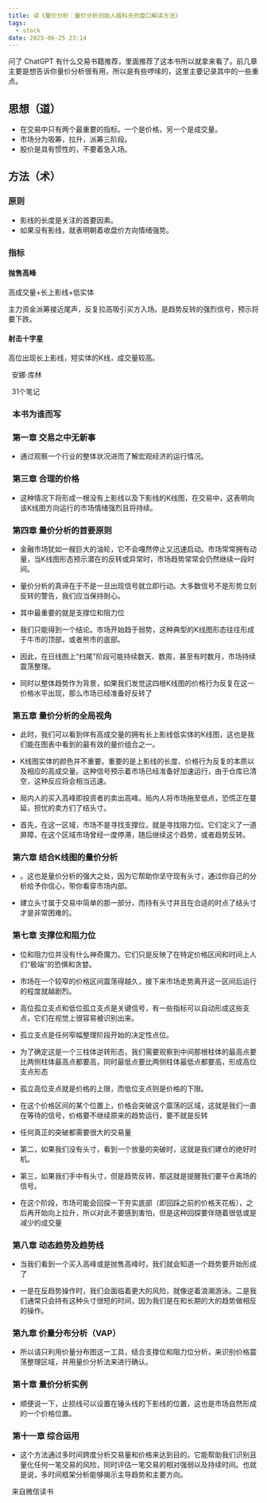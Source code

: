 ```yaml
---
title: 读《量价分析：量价分析创始人威科夫的盘口解读方法》
tags:
  - stock
date: 2025-06-25 23:14
---
```


问了 ChatGPT 有什么交易书籍推荐，里面推荐了这本书所以就拿来看了。前几章主要是想告诉你量价分析很有用，所以是有些啰嗦的，这里主要记录其中的一些重点。

## 思想（道）
- 在交易中只有两个最重要的指标。一个是价格，另一个是成交量。  
- 市场分为吸筹，拉升，派筹三阶段。
- 股价是具有惯性的，不要着急入场。
## 方法（术）
### 原则
- 影线的长度是关注的首要因素。
- 如果没有影线，就表明朝着收盘价方向情绪强势。
### 指标
#### 抛售高峰
高成交量+长上影线+低实体

主力资金派筹接近尾声，反复拉高吸引买方入场。是趋势反转的强烈信号，预示将要下跌。

#### 射击十字星

高位出现长上影线，短实体的K线，成交量较高。

  

 安娜·库林

 31个笔记

  

###  **本书为谁而写**

  


    

  

###  **第一章 交易之中无新事**

  

- 通过观察一个行业的整体状况进而了解宏观经济的运行情况。  
    

  

###  **第三章 合理的价格**

  

- 这种情况下将形成一根没有上影线以及下影线的K线图，在交易中，这表明向该K线图方向运行的市场情绪强烈且将持续。  
    

  

###  **第四章 量价分析的首要原则**

  

- 金融市场犹如一艘巨大的油轮，它不会嘎然停止又迅速启动。市场常常拥有动量，当K线图形态预示潜在的反转或异常时，市场趋势常常会仍然继续一段时间。  
    
- 量价分析的真谛在于不是一旦出现信号就立即行动。大多数信号不是形势立刻反转的警告，我们应当保持耐心。  
    
- 其中最重要的就是支撑位和阻力位  
    
- 我们只能得到一个结论。市场开始趋于弱势，这种典型的K线图形态往往形成于牛市的顶部，或者熊市的底部。  
    
- 因此，在日线图上“扫尾”阶段可能持续数天、数周，甚至有时数月，市场持续震荡整理。  
    
- 同时以整体趋势作为背景，如果我们发觉这四根K线图的价格行为反复在这一价格水平出现，那么市场已经准备好反转了  
    

  

###  **第五章 量价分析的全局视角**

  

- 此时，我们可以看到伴有高成交量的拥有长上影线低实体的K线图，这也是我们能在图表中看到的最有效的量价组合之一。  
    
- K线图实体的颜色并不重要。重要的是上影线的长度、价格行为反复的本质以及相应的高成交量。这种信号预示着市场已经准备好加速运行，由于仓库已清空，这种反应将会相当迅速。  
    
- 局内人的买入高峰即投资者的卖出高峰。局内人将市场拖至低点，恐慌正在蔓延，担忧的卖方们了结头寸。  
    
- 首先，在这一区域，市场不是寻找支撑位，就是寻找阻力位。它们定义了一道屏障，在这个区域市场曾经一度停滞，随后继续这个趋势，或者趋势反转。  
    

  

###  **第六章 结合K线图的量价分析**

  

- 。这也是量价分析的强大之处，因为它帮助你坚守现有头寸，通过你自己的分析给予你信心，带你看穿市场内部。  
    
- 建立头寸属于交易中简单的那一部分，而持有头寸并且在合适的时点了结头寸才是非常困难的。  
    

  

###  **第七章 支撑位和阻力位**

  

- 位和阻力位并没有什么神奇魔力。它们只是反映了在特定价格区间和时间上人们“极端”的恐惧和贪婪。  
    
- 市场在一个较窄的价格区间震荡得越久，接下来市场走势离开这一区间后运行的程度就越剧烈。  
    
- 高位孤立支点和低位孤立支点是关键信号，有一些指标可以自动形成这些支点，它们在视觉上很容易被识别出来。  
    
- 孤立支点是任何窄幅整理阶段开始的决定性点位。  
    
- 为了确定这是一个三柱体逆转形态，我们需要观察到中间那根柱体的最高点要比两侧柱体最高点都要高，同时最低点要比两侧柱体最低点都要高，形成高位支点形态  
    
- 孤立高位支点就是价格的上限，而低位支点则是价格的下限。  
    
- 在这个价格区间的某个位置上，价格会突破这个震荡的区域，这就是我们一直在等待的信号，价格要不继续原来的趋势运行，要不就是反转  
    
- 任何真正的突破都需要很大的交易量  
    
- 第二，如果我们没有头寸，看到一个放量的突破时，这就是我们建仓的绝好时机。  
    
- 第三，如果我们手中有头寸，但是趋势反转，那这就是提醒我们要平仓离场的信号。  
    
- 在这个阶段，市场可能会回探一下夯实底部（即回踩之前的价格天花板），之后再开始向上拉升，所以对此不要感到害怕，但是这种回探要伴随着很低或是减少的成交量  
    

  

###  **第八章 动态趋势及趋势线**

  

- 当我们看到一个买入高峰或是抛售高峰时，我们就会知道一个趋势要开始形成了  
    
- 一是在反趋势操作时，我们会面临着更大的风险，就像逆着浪潮游泳。二是我们通常只会持有这种头寸很短的时间，因为我们是在和长期的大的趋势做相反的操作。  
    

  

###  **第九章 价量分布分析（VAP）**

  

- 所以请只利用价量分布图这一工具，结合支撑位和阻力位分析，来识别价格震荡整理区域，并用量价分析法来进行确认。  
    

  

###  **第十章 量价分析实例**

  

- 顺便说一下，止损线可以设置在锤头线的下影线的位置，这也是市场自然形成的一个价格位置。  
    

  

###  **第十一章 综合运用**

  

- 这个方法通过多时间跨度分析交易量和价格来达到目的。它能帮助我们识别且量化任何一笔交易的风险，同时评估一笔交易的相对强弱以及持续时间。也就是说，多时间框架分析能够揭示主导趋势和主要方向。  
    

  
 来自微信读书
